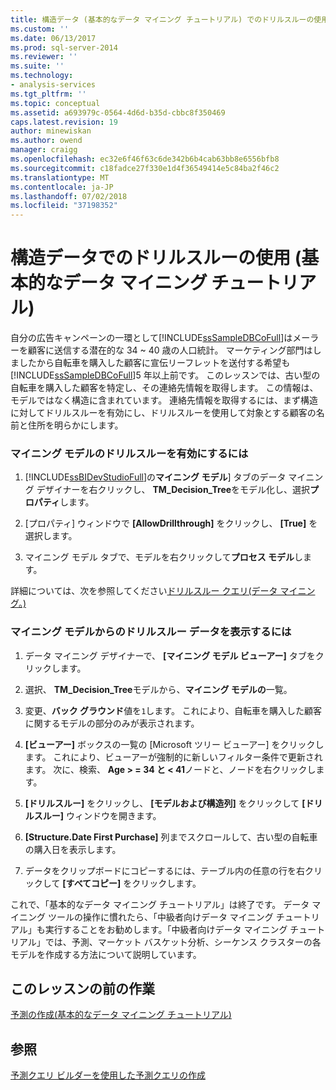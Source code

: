```yaml
---
title: 構造データ (基本的なデータ マイニング チュートリアル) でのドリルスルーの使用 |Microsoft Docs
ms.custom: ''
ms.date: 06/13/2017
ms.prod: sql-server-2014
ms.reviewer: ''
ms.suite: ''
ms.technology:
- analysis-services
ms.tgt_pltfrm: ''
ms.topic: conceptual
ms.assetid: a693979c-0564-4d6d-b35d-cbbc8f350469
caps.latest.revision: 19
author: minewiskan
ms.author: owend
manager: craigg
ms.openlocfilehash: ec32e6f46f63c6de342b6b4cab63bb8e6556bfb8
ms.sourcegitcommit: c18fadce27f330e1d4f36549414e5c84ba2f46c2
ms.translationtype: MT
ms.contentlocale: ja-JP
ms.lasthandoff: 07/02/2018
ms.locfileid: "37198352"
---
```

# <a name="using-drillthrough-on-structure-data-basic-data-mining-tutorial"></a>構造データでのドリルスルーの使用 (基本的なデータ マイニング チュートリアル)
  自分の広告キャンペーンの一環として[!INCLUDE[ssSampleDBCoFull](../includes/sssampledbcofull-md.md)]はメーラーを顧客に送信する潜在的な 34 ~ 40 歳の人口統計。 マーケティング部門はしましたから自転車を購入した顧客に宣伝リーフレットを送付する希望も[!INCLUDE[ssSampleDBCoFull](../includes/sssampledbcofull-md.md)]5 年以上前です。 このレッスンでは、古い型の自転車を購入した顧客を特定し、その連絡先情報を取得します。 この情報は、モデルではなく構造に含まれています。 連絡先情報を取得するには、まず構造に対してドリルスルーを有効にし、ドリルスルーを使用して対象とする顧客の名前と住所を明らかにします。  
  
### <a name="to-enable-drillthrough-on-a-mining-model"></a>マイニング モデルのドリルスルーを有効にするには  
  
1.  [!INCLUDE[ssBIDevStudioFull](../includes/ssbidevstudiofull-md.md)]の**マイニング モデル**] タブのデータ マイニング デザイナーを右クリックし、 **TM_Decision_Tree**をモデル化し、選択**プロパティ**します。  
  
2.  [プロパティ] ウィンドウで **[AllowDrillthrough]** をクリックし、 **[True]** を選択します。  
  
3.  マイニング モデル タブで、モデルを右クリックして**プロセス モデル**します。  
  
 詳細については、次を参照してください[ドリルスルー クエリ&#40;データ マイニング。&#41;](../../2014/analysis-services/data-mining/drillthrough-queries-data-mining.md)  
  
### <a name="to-view-drillthrough-data-from-a-mining-model"></a>マイニング モデルからのドリルスルー データを表示するには  
  
1.  データ マイニング デザイナーで、 **[マイニング モデル ビューアー]** タブをクリックします。  
  
2.  選択、 **TM_Decision_Tree**モデルから、**マイニング モデルの**一覧。  
  
3.  変更、**バック グラウンド**値を`1`します。 これにより、自転車を購入した顧客に関するモデルの部分のみが表示されます。  
  
4.  **[ビューアー]** ボックスの一覧の [Microsoft ツリー ビューアー] をクリックします。 これにより、ビューアーが強制的に新しいフィルター条件で更新されます。 次に、検索、 **Age > = 34 と < 41**ノードと、ノードを右クリックします。  
  
5.  **[ドリルスルー]** をクリックし、 **[モデルおよび構造列]** をクリックして **[ドリルスルー]** ウィンドウを開きます。  
  
6.  **[Structure.Date First Purchase]** 列までスクロールして、古い型の自転車の購入日を表示します。  
  
7.  データをクリップボードにコピーするには、テーブル内の任意の行を右クリックして **[すべてコピー]** をクリックします。  
  
 これで、「基本的なデータ マイニング チュートリアル」は終了です。 データ マイニング ツールの操作に慣れたら、「中級者向けデータ マイニング チュートリアル」も実行することをお勧めします。「中級者向けデータ マイニング チュートリアル」では、予測、マーケット バスケット分析、シーケンス クラスターの各モデルを作成する方法について説明しています。  
  
## <a name="previous-task-in-lesson"></a>このレッスンの前の作業  
 [予測の作成&#40;基本的なデータ マイニング チュートリアル&#41;](../../2014/tutorials/creating-predictions-basic-data-mining-tutorial.md)  
  
## <a name="see-also"></a>参照  
 [予測クエリ ビルダーを使用した予測クエリの作成](../../2014/analysis-services/data-mining/create-a-prediction-query-using-the-prediction-query-builder.md)  
  
  
